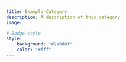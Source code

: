 ```yaml
---
title: Example Category
description: A description of this category
image:

# Badge style
style:
    background: "#2a9d8f"
    color: "#fff"
---
```

